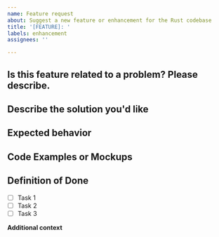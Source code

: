 ```yaml
---
name: Feature request
about: Suggest a new feature or enhancement for the Rust codebase
title: '[FEATURE]: '
labels: enhancement
assignees: ''

---
```


<!-- Before creating a feature request, ensure you've checked for similar requests. -->

## Is this feature related to a problem? Please describe.
<!-- Describe the problem you're facing. Ex: I find it cumbersome to [...] -->

## Describe the solution you'd like
<!-- A clear and concise description of what you want to happen. Include any alternative solutions or features you've considered. -->

## Expected behavior
<!-- If applicable, describe the expected behavior of this feature. -->

## Code Examples or Mockups
<!-- If applicable, provide code examples, mockups, or prototypes to help explain your feature request. -->

## Definition of Done
<!-- List down the tasks that need to be completed for this feature. -->

- [ ] Task 1
- [ ] Task 2
- [ ] Task 3

**Additional context**
<!-- Add any other context, links, articles, requirements, or any information that would be beneficial to this feature. -->

<!-- Remember to abide by our code of conduct and ensure your description is clear. Consider using ChatGPT for a well-structured description. -->
